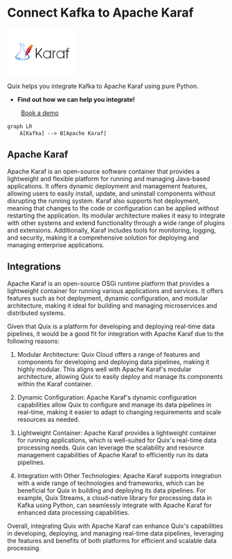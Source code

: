 # Connect Kafka to Apache Karaf

![](./images/logo_1.jpg)

Quix helps you integrate Kafka to Apache Karaf using pure Python.

<div class="grid cards blog-grid-card" markdown>

- __Find out how we can help you integrate!__

    <a class="md-button md-button--primary" href="https://share.hsforms.com/1iW0TmZzKQMChk0lxd_tGiw4yjw2?__hstc=175542013.2303933fbd746c0ac86d9ccbe9bc9100.1728383268831.1729603416735.1729620918855.31&__hssc=175542013.1.1729620918855&__hsfp=2132701734" target="_blank" style="margin:.5rem;">Book a demo</a>

</div>

```mermaid
graph LR
    A[Kafka] --> B[Apache Karaf]
```

## Apache Karaf

Apache Karaf is an open-source software container that provides a lightweight and flexible platform for running and managing Java-based applications. It offers dynamic deployment and management features, allowing users to easily install, update, and uninstall components without disrupting the running system. Karaf also supports hot deployment, meaning that changes to the code or configuration can be applied without restarting the application. Its modular architecture makes it easy to integrate with other systems and extend functionality through a wide range of plugins and extensions. Additionally, Karaf includes tools for monitoring, logging, and security, making it a comprehensive solution for deploying and managing enterprise applications.

## Integrations

Apache Karaf is an open-source OSGi runtime platform that provides a lightweight container for running various applications and services. It offers features such as hot deployment, dynamic configuration, and modular architecture, making it ideal for building and managing microservices and distributed systems.

Given that Quix is a platform for developing and deploying real-time data pipelines, it would be a good fit for integration with Apache Karaf due to the following reasons:

1. Modular Architecture: Quix Cloud offers a range of features and components for developing and deploying data pipelines, making it highly modular. This aligns well with Apache Karaf's modular architecture, allowing Quix to easily deploy and manage its components within the Karaf container.

2. Dynamic Configuration: Apache Karaf's dynamic configuration capabilities allow Quix to configure and manage its data pipelines in real-time, making it easier to adapt to changing requirements and scale resources as needed.

3. Lightweight Container: Apache Karaf provides a lightweight container for running applications, which is well-suited for Quix's real-time data processing needs. Quix can leverage the scalability and resource management capabilities of Apache Karaf to efficiently run its data pipelines.

4. Integration with Other Technologies: Apache Karaf supports integration with a wide range of technologies and frameworks, which can be beneficial for Quix in building and deploying its data pipelines. For example, Quix Streams, a cloud-native library for processing data in Kafka using Python, can seamlessly integrate with Apache Karaf for enhanced data processing capabilities.

Overall, integrating Quix with Apache Karaf can enhance Quix's capabilities in developing, deploying, and managing real-time data pipelines, leveraging the features and benefits of both platforms for efficient and scalable data processing.


